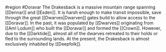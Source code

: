 #region #Doravar
The Drakesback is a massive mountain range spanning [[Dennar]] and [[Esden]]. It is harsh enough to make transit impossible, save through the great [[Dwarves|Dwarven]] gates build to allow access to the [[Doravar]]. In the past, it was populated by [[Dwarves]] originating from [[Aml Lodum]] who built the [[Doravar]] and formed the [[Crown]]. However, due to the [[Darktide]], almost all of the dwarves retreated to their holds or fled to the surrounding lands. At the present, the Drakesback is almost exclusively inhabited by [[Deepfolk]].